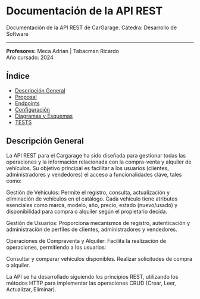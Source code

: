 # Documentación de la API REST

Documentación de la API REST de CarGarage.
Cátedra: Desarrollo de Software
<hr>
<strong>Profesores:</strong> Meca Adrian | Tabacman Ricardo
<br>
Año cursado: 2024

## Índice
- [Descripción General](#descripción-general)
- [Proposal](./proposal.md)
- [Endpoints](./endpoints.md)
- [Configuración](./setup.md)
- [Diagramas y Esquemas](./diagramas.md)
- [TESTS](./test.md) 

## Descripción General
La API REST para el Cargarage ha sido diseñada para gestionar todas las operaciones y la información relacionada con la compra-venta y alquiler de vehículos. Su objetivo principal es facilitar a los usuarios (clientes, administradores y vendedores) el acceso a funcionalidades clave, tales como:

Gestión de Vehículos:
Permite el registro, consulta, actualización y eliminación de vehículos en el catálogo. Cada vehículo tiene atributos esenciales como marca, modelo, año, precio, estado (nuevo/usado) y disponibilidad para compra o alquiler según el propietario decida.

Gestión de Usuarios:
Proporciona mecanismos de registro, autenticación y administración de perfiles de clientes, administradores y vendedores.

Operaciones de Compraventa y Alquiler:
Facilita la realización de operaciones, permitiendo a los usuarios:

Consultar y comparar vehículos disponibles.
Realizar solicitudes de compra o alquiler.

La API se ha desarrollado siguiendo los principios REST, utilizando los métodos HTTP para implementar las operaciones CRUD (Crear, Leer, Actualizar, Eliminar). 
